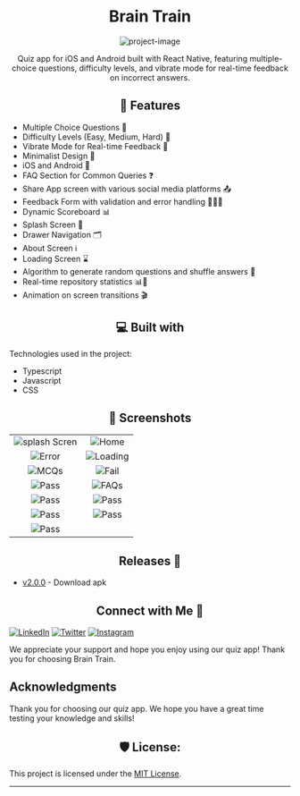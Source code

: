 <h1 align="center" id="title">Brain Train</h1>

<p align="center"><img src="https://repository-images.githubusercontent.com/182525249/aadd7a80-54fe-11eb-9872-ccd06b8789b6" alt="project-image"></p>

<p align="center">Quiz app for iOS and Android built with React Native, featuring multiple-choice questions, difficulty levels, and vibrate mode for real-time feedback on incorrect answers.</p>

<h2 align="center">🧐 Features</h2>

- Multiple Choice Questions 🤔
- Difficulty Levels (Easy, Medium, Hard) 🌟
- Vibrate Mode for Real-time Feedback 📳
- Minimalist Design 🎨
- iOS and Android 📱
- FAQ Section for Common Queries ❓
- Share App screen with various social media platforms 📤
- Feedback Form with validation and error handling 📝✅❌
- Dynamic Scoreboard 📊
- Splash Screen 🚀
- Drawer Navigation 🗂️
- About Screen ℹ️
- Loading Screen ⌛
- Algorithm to generate random questions and shuffle answers 🔀
- Real-time repository statistics 📊🔄
- Animation on screen transitions 🎬

<h2 align="center">💻 Built with</h2>

Technologies used in the project:

- Typescript
- Javascript
- CSS

<h2 align="center">📸 Screenshots</h2>

<p align="center">
  <table>
    <tr>
      <td align="center"><img src="./assets/Output/splash.png" alt="splash Scren"></td>
      <td align="center"><img src="./assets/Output/home.png" alt="Home"></td>
    </tr>
       <tr>
      <td align="center"><img src="./assets/Output/error.png" alt="Error"></td>
      <td align="center"><img src="assets/Output/loading.png" alt="Loading"></td>
    </tr>
    <tr>
      <td align="center"><img src="assets/Output/mcqs.png" alt="MCQs"></td>
      <td align="center"><img src="assets/Output/fail.png" alt="Fail"></td>
    </tr>
    <tr>
      <td align="center"><img src="assets/Output/pass.png" alt="Pass"></td>
      <td align="center"><img src="assets/Output/faqs.png" alt="FAQs"></td>
    </tr>
    <tr>
      <td align="center"><img src="assets/Output/drawer.png" alt="Pass"></td>
      <td align="center"><img src="assets/Output/about.png" alt="Pass"></td>
    </tr>
    <tr>
      <td align="center"><img src="assets/Output/share.png" alt="Pass"></td>
      <td align="center"><img src="assets/Output/feedback.png" alt="Pass"></td>
    </tr>
    <tr>
      <td align="center"><img src="assets/Output/feedback-err.png" alt="Pass"></td>
    </tr>

  </table>
</p>

<h2 align="center">Releases 🚀</h2>

- [v2.0.0](https://github.com/ZeeshanMukhtar1/Brain-Trainer/releases) - Download apk

<h2 align="center"> Connect with Me 👋</h2>

[![LinkedIn](https://img.shields.io/badge/linkedin-0A66C2?style=for-the-badge&logo=linkedin&logoColor=white)](https://twitter.com/ZeshanMukhtar01)
[![Twitter](https://img.shields.io/badge/twitter-1DA1F2?style=for-the-badge&logo=twitter&logoColor=white)](https://twitter.com/ZeshanMukhtar01)
[![Instagram](https://img.shields.io/badge/Instagram-E4405F?style=for-the-badge&logo=instagram&logoColor=white)](https://www.instagram.com/zeshanmukhtar01/)

We appreciate your support and hope you enjoy using our quiz app! Thank you for choosing Brain Train.

## Acknowledgments

Thank you for choosing our quiz app. We hope you have a great time testing your knowledge and skills!

<h2 align="center">🛡️ License:</h2>

This project is licensed under the [MIT License](/LICENSE).

---
